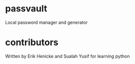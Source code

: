 # passvault 
Local password manager and generator 
# contributors 
Written by Erik Henicke and Sualah Yusif for learning python 
